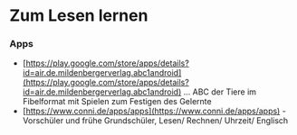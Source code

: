 # Zum Lesen lernen

### Apps

* [https://play.google.com/store/apps/details?id=air.de.mildenbergerverlag.abc1android](https://play.google.com/store/apps/details?id=air.de.mildenbergerverlag.abc1android) ... ABC der Tiere im Fibelformat mit Spielen zum Festigen des Gelernte
* [https://www.conni.de/apps/apps](https://www.conni.de/apps/apps) - Vorschüler und frühe Grundschüler, Lesen/ Rechnen/ Uhrzeit/ Englisch


